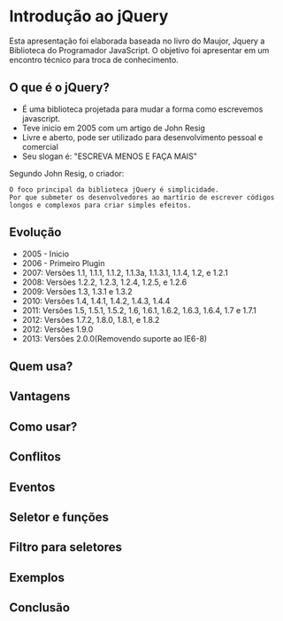 # Introdução ao jQuery

Esta apresentação foi elaborada baseada no livro do Maujor, Jquery a Biblioteca do Programador JavaScript.
O objetivo foi apresentar em um encontro técnico para troca de conhecimento.

## O que é o jQuery?
- É uma biblioteca projetada para mudar a forma como escrevemos javascript.
- Teve inicio em 2005 com um artigo de John Resig
- Livre e aberto, pode ser utilizado para desenvolvimento pessoal e comercial
- Seu slogan é: "ESCREVA MENOS E FAÇA MAIS"

Segundo John Resig, o criador:

    O foco principal da biblioteca jQuery é simplicidade.
    Por que submeter os desenvolvedores ao martírio de escrever códigos longos e complexos para criar simples efeitos.

## Evolução
- 2005 - Inicio
- 2006 - Primeiro Plugin
- 2007: Versões 1.1, 1.1.1, 1.1.2, 1.1.3a, 1.1.3.1, 1.1.4, 1.2, e 1.2.1
- 2008: Versões 1.2.2, 1.2.3, 1.2.4, 1.2.5, e 1.2.6
- 2009: Versões 1.3, 1.3.1 e 1.3.2
- 2010: Versões 1.4, 1.4.1, 1.4.2, 1.4.3, 1.4.4
- 2011: Versões 1.5, 1.5.1, 1.5.2, 1.6, 1.6.1, 1.6.2, 1.6.3, 1.6.4, 1.7 e 1.7.1
- 2012: Versões 1.7.2, 1.8.0, 1.8.1, e 1.8.2
- 2012: Versões 1.9.0
- 2013: Versões 2.0.0(Removendo suporte ao IE6-8)

## Quem usa?

## Vantagens

## Como usar?

## Conflitos

## Eventos

## Seletor e funções

## Filtro para seletores

## Exemplos

## Conclusão

